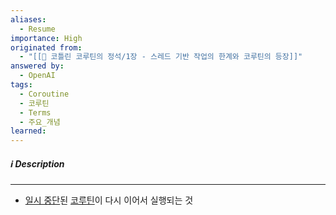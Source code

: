 ```yaml
---
aliases:
  - Resume
importance: High
originated from:
  - "[[📘 코틀린 코루틴의 정석/1장 - 스레드 기반 작업의 한계와 코루틴의 등장]]"
answered by:
  - OpenAI
tags:
  - Coroutine
  - 코루틴
  - Terms
  - 주요_개념
learned:
---
```

##### ℹ️ Description
---
- [일시 중단](일시%20중단.md)된 [코루틴](코루틴.md)이 다시 이어서 실행되는 것
